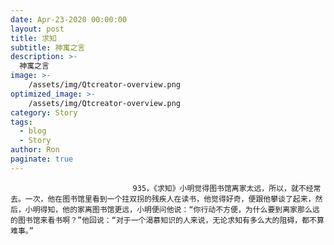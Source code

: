 ```yaml
---
date: Apr-23-2020 00:00:00
layout: post
title: 求知
subtitle: 神寓之言
description: >-
  神寓之言
image: >-
    /assets/img/Qtcreator-overview.png
optimized_image: >-
    /assets/img/Qtcreator-overview.png
category: Story
tags:
  - blog
  - Story
author: Ron
paginate: true
---
```


							　　935，《求知》小明觉得图书馆离家太远，所以，就不经常去。一次，他在图书馆里看到一个拄双拐的残疾人在读书，他觉得好奇，便跟他攀谈了起来，然后，小明得知，他的家离图书馆更远，小明便问他说：“你行动不方便，为什么要到离家那么远的图书馆来看书啊？”他回说：“对于一个渴慕知识的人来说，无论求知有多么大的阻碍，都不算难事。”
							
							
						